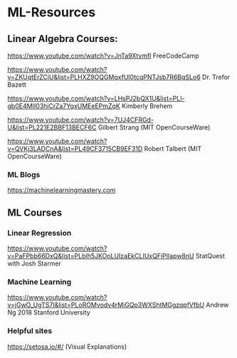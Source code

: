 # ML-Resources

## Linear Algebra Courses:
https://www.youtube.com/watch?v=JnTa9XtvmfI       FreeCodeCamp

https://www.youtube.com/watch?v=ZKUqtErZCiU&list=PLHXZ9OQGMqxfUl0tcqPNTJsb7R6BqSLo6   Dr. Trefor Bazett

https://www.youtube.com/watch?v=LHsPJ2bQX1U&list=PLl-gb0E4MII03hiCrZa7YqxUMEeEPmZqK   Kimberly Brehem

https://www.youtube.com/watch?v=7UJ4CFRGd-U&list=PL221E2BBF13BECF6C                   Gilbert Strang (MIT OpenCourseWare)

https://www.youtube.com/watch?v=QVKj3LADCnA&list=PL49CF3715CB9EF31D                   Robert Talbert (MIT OpenCourseWare)



### ML Blogs
https://machinelearningmastery.com

## ML Courses

### Linear Regression
https://www.youtube.com/watch?v=PaFPbb66DxQ&list=PLblh5JKOoLUIzaEkCLIUxQFjPIlapw8nU     StatQuest with Josh Starmer

### Machine Learning
https://www.youtube.com/watch?v=jGwO_UgTS7I&list=PLoROMvodv4rMiGQp3WXShtMGgzqpfVfbU     Andrew Ng 2018 Stanford University


### Helpful sites
https://setosa.io/#/      (Visual Explanations)
